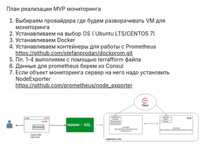 

План реализации MVP мониторинга  
1. Выбираем провайдера где будем разворачивать VM для мониторинга  
2. Устанавливаем на выбор OS ( Ubuntu LTS/CENTOS 7)  
3. Устанавливаем Docker  
4. Устанавливаем контейнеры для работы с Prometheus  
https://github.com/stefanprodan/dockprom.git  
5. Пп. 1-4 выполняем с помощью terrafform файла  
6. Данные для prometheus берем из Consul  
7. Если объект мониторинга сервер на него надо установить NodeExporter  
https://github.com/prometheus/node_exporter  


![Diagram](https://github.com/maxvandl/SPRINTS/blob/master/Untitled%20Diagram.png)

